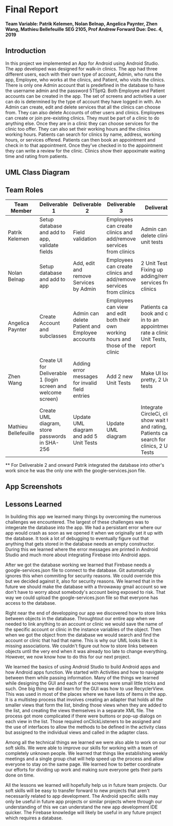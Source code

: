# Final Report

**Team Variable: Patrik Kelemen, Nolan Belnap, Angelica Paynter, Zhen Wang, Mathieu Bellefeuille**
**SEG 2105, Prof Andrew Forward**
**Due: Dec. 4, 2019**

## Introduction

In this project we implemented an App for Android using Android Studio. The app developed was designed for walk-in 
clinics. The app had three different users, each with their own type of account, Admin, who runs the app,
Employee, who works at the clinics, and Patient, who visits the clinics. There is only one Admin account that is 
predefined in the database to have the username admin and the password 5T5ptQ. Both Employee and Patient accounts
can be created in the app. The set of screens and activities a user can do is determined by the type of account 
they have logged in with. An Admin can create, edit and delete services that all the clinics can choose from. They
can also delete Accounts of other users and clinics. Employees can create or join pre-existing clinics. They must 
be part of a clinic to do anything else. Once they are in a clinic they can choose services for the clinic too offer. 
They can also set their working hours and the clinics working hours. Patients can search for clinics by name, 
address, working hours, or services offered. Patients can then book an appointment and check in to that appointment. 
Once they've checked in to the appointment they can write a review for the clinic. Clinics show their appoximate 
waiting time and rating from patients. 

## UML Class Diagram

## Team Roles

|Team Member| Deliverable 1| Deliverable 2| Deliverable 3| Deliverable 4|
|---|---|---|---|---|
|Patrik Kelemen | Setup database and add to app, validate fields | Field validation| Employees can create clinics and add/remove services from clinics | Admin can delete clinics, 2 unit tests |
| Nolan Belnap | Setup database and add to app | Add, edit and remove Services by Admin| Employees can create clinics and add/remove services from clinics | 2 Unit Tests, Fixing up adding/removing services from clinics|
| Angelica Paynter | Create Account and subclasses | Admin can delete Patient and Employee accounts | Employees can view and edit both their own working hours and those of the clinic| Patients can book and check in to an appointment and rate a clinic, 2 Unit Tests, final report | 
| Zhen Wang | Create UI for Deliverable 1 (login screen and welcome screen) | Adding error messages for invalid field entries | Add 2 new Unit Tests | Make UI look pretty, 2 Unit tests|
| Mathieu Bellefeuille | Create UML diagram, store passwords in SHA-256 | Update UML diagram and add 5 Unit Tests | Update UML diagram | Integrate CircleCi, clinics show wait time and rating, Patients can search for clinics, 2 Unit Tests |

** For Deliverable 2 and onward Patrik integrated the database into other's work since he was the only one with the google-services.json file.

## App Screenshots

## Lessons Learned

In building this app we learned many things by overcoming the numerous challenges we encountered. The largest of these challenges was to 
integerate the database into the app. We had a persistant error where our app would crash as soon as we opened it 
when we originally set it up with the database. It took a lot of debugging to eventually figure out that anything that gets 
stored in the database needs an empty constructor. During this we learned where the error messages are printed 
in Android Studio and much more about integrating Firebase into Android apps. 

After we got the database working we learned that Firebase needs a 
google-services.json file to connect to the database. Git automatically ignores this when commiting for security
reasons. We could override this but we decided against it, also for security reasons. We learned that in the future we 
should make the database with a throwaway gmail account so we don't have to worry about somebody's account being 
exposed to risk. That way we could upload the google-services.json file so that everyone has access to the database.

Right near the end of developping our app we discovered how to store links between objects in the database. Throughtout
our entire app when we needed to link anything to an account or clinic we would save the name of the specific account
or clinic in the instance variables of the object. Then when we got the object from the database we would search and 
find the account or clinic that had that name. This is why our UML looks like it is missing associations. 
We couldn't figure out how to store links between objects until the very
end when it was already too late to change everything. However, we now know how to do this for our next project.

We learned the basics of using Android Studio to build Android apps and how Android apps function. We started with 
Activities and how to navigate between them while passing information. Many of the things we learned while designing 
the GUI and each of the screens were small little tricks and such. One big thing we did learn for the GUI was how to 
use RecyclerView. This was used in most of the places where we have lists of items in the app. It is a multistep process
that involves creating an adapter that holds all the smaller views that form the list, binding those views when 
they are added to the list, and creating the views themselves in a separate XML file. The process got more complicated 
if there were buttons or pop-up dialogs on each view in the list. Those required onClickListeners to be assigned and 
the use of interfaces to allow the methods to be defined in the activity class but assigned to the individual views 
and called in the adapter class. 

Among all the technical things we learned we were also able to work on our soft skills. We were able to improve our
skills for working with a team of completely unknown people. We learned that things like establishing weekly meetings 
and a single group chat will help speed up the process and allow everyone to stay on the same page. We learned how to
better coordinate our efforts for dividing up work and making sure everyone gets their parts done on time.  

All the lessons we learned will hopefully help us in future team projects. Our soft skills will be easy to transfer 
forward to new projects that aren't necessarily related to app development. The Android specific skills may only be 
useful in future app projects or similar projects where through our understanding of this we can understand the 
new app development IDE quicker. The Firebase knowledge will likely be useful in any future project which requires a database. 